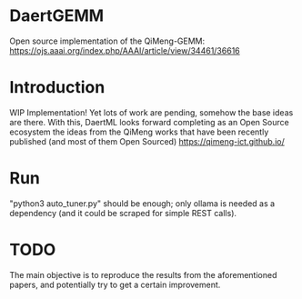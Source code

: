 # DaertGEMM
Open source implementation of the QiMeng-GEMM: https://ojs.aaai.org/index.php/AAAI/article/view/34461/36616

# Introduction
WIP Implementation! Yet lots of work are pending, somehow the base ideas are there. With this, DaertML looks forward completing as an Open Source ecosystem the ideas from the QiMeng works that have been recently published (and most of them Open Sourced) https://qimeng-ict.github.io/

# Run
"python3 auto_tuner.py" should be enough; only ollama is needed as a dependency (and it could be scraped for simple REST calls).

# TODO
The main objective is to reproduce the results from the aforementioned papers, and potentially try to get a certain improvement.
